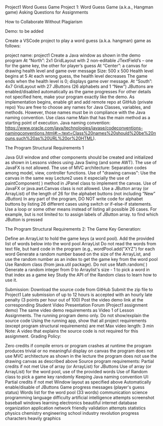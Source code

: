 Project1 Word Guess Game
Project 1: Word Guess Game (a.k.a., Hangman game)
Asking Questions for Assignments

How to Collaborate Without Plagiarism

Demo: to be added


Create a VSCode project to play a word guess (a.k.a. hangman) game as follows:

project name: project1
Create a Java window as shown in the demo program
At “North”: 2x1 GridLayout with 2 non-editable JTextField’s – one for the game key, the other for player’s guess
At “Center”: a canvas for drawing health level and game over message
Size: 500 x 500
Health level begins at 5
At each wrong guess, the health level decreases
The game ends when the health level is 0; displays game over message.
At “South”: 4x7 GridLayout with 27 JButtons (26 alphabets and 1 “New”)
JButtons are enabled/disabled automatically as the game progresses
For other details not specified here, make your program exactly like the demo.
As implementation begins, enable git and add remote repo at GitHub (private repo)
You are free to choose any names for Java Classes, variables, and methods. However, those names must be in compliance with the Java naming convention.
Use class name Main that has the main method as a starting point of execution.
Java naming convention: https://www.oracle.com/java/technologies/javase/codeconventions-namingconventions.html#:~:text=Class%20names%20should%20be%20nouns,such%20as%20URL%20or%20HTML).
 

The Program Structural Requirements 1

Java GUI window and other components should be created and initialized as shown in Lessons videos using Java Swing (and some AWT). The use of JavaFX is not allowed.
The use of MVC architecture: Separation codes among model, view, controller functions.
Use of "drawing canvas":
Use the canvas in the same way Lecture2 uses it especially the use of paintComponent( ) method in JPanel class to implement the canvas.
Use of JavaFX or java.awt.Canvas class is not allowed.
Use a JButton array (or ArrayList) of the length of 26 for the alphabet buttons (not including “New” JButton)
In any part of the program, DO NOT write code for alphabet buttons by listing 26 different cases using switch or if-else-if statements. Use a loop or some other means instead of listing all possible 26 cases. For example, but is not limited to:
to assign labels of JButton array.
to find which JButton is pressed
 

The Program Structural Requirements 2: The Game Key Generation:

Define an ArrayList<String> to hold the game keys (a word pool).
Add the provided list of words below into the word pool ArrayList
Do not read the words from text file, but hard code in the program (e.g., wordPool.add("XYZ") for each word
Generate a random number based on the size of the ArrayList, and use the random number as an index to get the game key from the word pool
Use Random class (from java.util package). Do not use Math.random( )
Generate a random integer from 0 to Arraylist's size - 1 to pick a word in that index as a game key
Study the API of the Random class to learn how to use it.
 

Submission:
Download the source code from GitHub
Submit the zip file to Project1
Late submission of up to 12 hours is accepted with an hourly late penalty (3 points per hour out of 100)
Post the video demo link at the corresponding Student Video Presentation Forum (Project1 assignment demo)
The same video demo requirements as Video 1 of Lesson Assignments.
The running program demo only. Do not show/explain the source code
Using the running app, show that all project requirements (except program structural requirements) are met
Max video length: 3 min
Note: A video that explains the source code is not required for this assignment.
Grading Policy:

Zero credits if
compile errors or program crashes at runtime
the program produces trivial or no meaningful display on canvas
the program does not use MVC architecture as shown in the lecture
the program does not use the drawing canvas as described above
Source program requirements: Partial credits if not met
Use of array (or ArrayList) for JButtons
Use of array (or ArrayList) for the word pool, use of the provided words
Use of Random class to pick a game key randomly
Keeping Java naming convention
UI: Partial credits if not met
Window layout as specified above
Automatically enable/disable of JButtons
Game progress messages (player's guess status)
Words list for the word pool (33 words)
communication
science
programming
language
difficulty
artificial
intelligence
attempts
screenshot
baseball
windows
learning
electronics
beautiful
internet
database
organization
application
network
friendly
validation
attempts
statistics
physics
chemistry
engineering
school
industry
revolution
progress
characters
heavily
graphics
